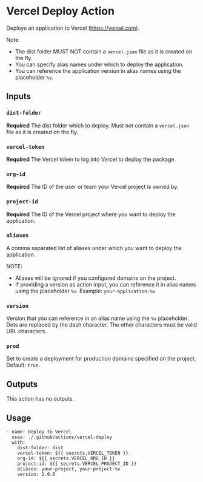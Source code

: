 # Vercel Deploy Action

Deploys an application to Vercel (https://vercel.com).

Note:
- The dist folder MUST NOT contain a `vercel.json` file as it is created on the fly. 
- You can specify alias names under which to deploy the application.
- You can reference the application version in alias names using the placeholder `%v`.

## Inputs

### `dist-folder`

**Required** 
The dist folder which to deploy. Must not contain a `vercel.json` file as it is created on the fly.

### `vercel-token`

**Required** 
The Vercel token to log into Vercel to deploy the package.
 
### `org-id`

**Required** 
The ID of the user or team your Vercel project is owned by. 

### `project-id`

**Required** 
The ID of the Vercel project where you want to deploy the application. 

### `aliases`

A comma separated list of aliases under which you want to deploy the application. 

NOTE: 
- Aliases will be ignored if you configured domains on the project.
- If providing a version as action input, you can reference it in alias names using the placeholder `%v`. Example: `your-application-%v`

### `version`

Version that you can reference in an alias name using the `%v` placeholder. Dots are replaced by the dash character. The other characters must be valid URL characters.


### `prod`

Set to create a deployment for production domains specified on the project. Default: `true`.

## Outputs

This action has no outputs.

## Usage

```
- name: Deploy to Vercel
  uses: ./.github/actions/vercel-deploy
  with:
    dist-folder: dist
    vercel-token: ${{ secrets.VERCEL_TOKEN }}
    org-id: ${{ secrets.VERCEL_ORG_ID }}
    project-id: ${{ secrets.VERCEL_PROJECT_ID }}
    aliases: your-project, your-project-%v
    version: 2.0.0
```